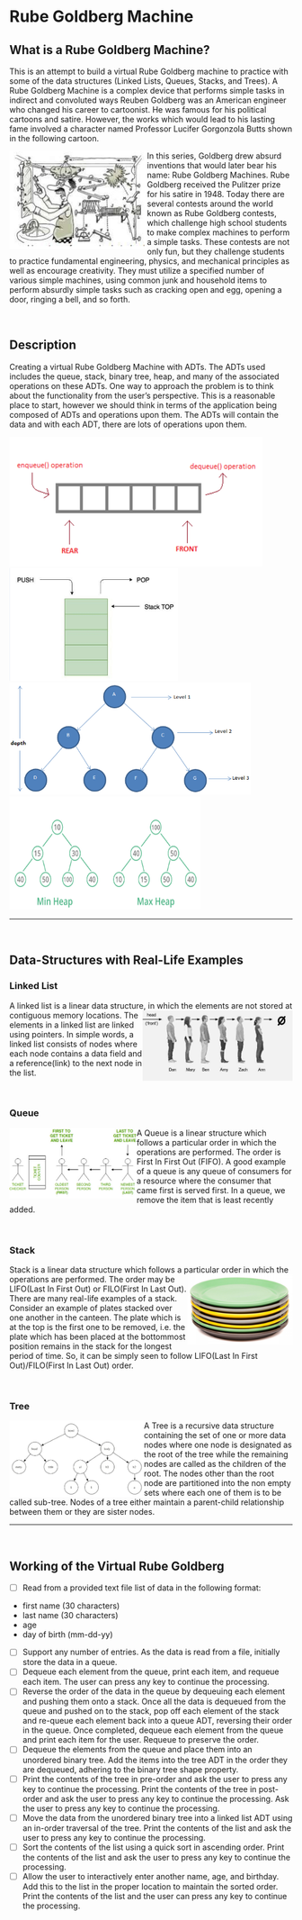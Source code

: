 # Rube Goldberg Machine

## What is a Rube Goldberg Machine?
This is an attempt to build a virtual Rube Goldberg machine to practice with some of the data structures (Linked Lists, Queues, Stacks, and Trees). A Rube Goldberg Machine is a complex device that performs simple tasks in indirect and convoluted ways Reuben Goldberg was an American engineer who changed his career to cartoonist. He was famous for his political cartoons and satire. However, the works which would lead to his lasting fame involved a character named Professor Lucifer Gorgonzola Butts shown in the following cartoon. 
<br>

<img src = "assets/Professor Lucifer Gorgonzola Butts.PNG" align = "left"> In this series, Goldberg drew absurd inventions that would later bear his name: Rube Goldberg Machines. Rube Goldberg received the Pulitzer prize for his satire in 1948. Today there are several contests around the world known as Rube Goldberg contests, which challenge high school students to make complex machines to perform a simple tasks.  These contests are not only fun, but they challenge students to practice fundamental engineering, physics, and mechanical principles as well as encourage creativity. They must utilize a specified number of various simple machines, using common junk and household items to perform absurdly simple tasks such as cracking open and egg, opening a door, ringing a bell, and so forth.

<br>

## Description
Creating a virtual Rube Goldberg Machine with ADTs. The ADTs used includes the queue, stack, binary tree, heap, and many of the associated operations on these ADTs. One way to approach the problem is to think about the functionality from the user’s perspective. This is a reasonable place to start, however we should think in terms of the application being composed of ADTs and operations upon them. The ADTs will contain the data and with each ADT, there are lots of operations upon them.
<br>

<img src = "assets/Queue.PNG" height = "230" width = "450"> <img src = "assets/Stack.PNG" height = "200" width = "300"> <img src = "assets/BinaryTree.PNG" height = "200" width = "430"> <img src = "assets/Heap.PNG" height = "200" width = "340">

<hr>
<br>

## Data-Structures with Real-Life Examples

### Linked List
A linked list is a linear data structure, in which the elements are not <img src = "assets/linked list.jpg" height = "125" align = "right"> stored at contiguous memory locations. The elements in a linked list are linked using pointers. In simple words, a linked list consists of nodes where each node contains a data field and a reference(link) to the next node in the list.

<br>

### Queue
<img src = "assets/queue-eg.jpg" height = "125" align = "left"> A Queue is a linear structure which follows a particular order in which the operations are performed. The order is First In First Out (FIFO). A good example of a queue is any queue of consumers for a resource where the consumer that came first is served first. In a queue, we remove the item that is least recently added.

<br>

### Stack
Stack is a linear data structure which follows a particular order in which <img src = "assets/stack-example.png" height = "125" align = "right"> the operations are performed. The order may be LIFO(Last In First Out) or FILO(First In Last Out). There are many real-life examples of a stack. Consider an example of plates stacked over one another in the canteen. The plate which is at the top is the first one to be removed, i.e. the plate which has been placed at the bottommost position remains in the stack for the longest period of time. So, it can be simply seen to follow LIFO(Last In First Out)/FILO(First In Last Out) order.

<br>

### Tree
<img src = "assets/egtree.png" height = "135" align = "left"> A Tree is a recursive data structure containing the set of one or more data nodes where one node is designated as the root of the tree while the remaining nodes are called as the children of the root. The nodes other than the root node are partitioned into the non empty sets where each one of them is to be called sub-tree. Nodes of a tree either maintain a parent-child relationship between them or they are sister nodes.

<hr>

<br>

## Working of the Virtual Rube Goldberg
- [ ]  Read from a provided text file list of data in the following format:

  - first name (30 characters)
  - last name (30 characters)
  - age 
  - day of birth (mm-dd-yy)

- [ ]  Support any number of entries. As the data is read from a file, initially store the data in a queue. 
- [ ]  Dequeue each element from the queue, print each item, and requeue each item. The user can press any key to continue the processing. 
- [ ]  Reverse the order of the data in the queue by dequeuing each element and pushing them onto a stack. Once all the data is dequeued from the queue and pushed on to the stack, pop off each element of the stack and re-queue each element back into a queue ADT, reversing their order in the queue. Once completed, dequeue each element from the queue and print each item for the user. Requeue to preserve the order.
- [ ]  Dequeue the elements from the queue and place them into an unordered binary tree. Add the items into the tree ADT in the order they are dequeued, adhering to the binary tree shape property.
- [ ]  Print the contents of the tree in pre-order and ask the user to press any key to continue the processing. Print the contents of the tree in post-order and ask the user to press any key to continue the processing. Ask the user to press any key to continue the processing.
- [ ]  Move the data from the unordered binary tree into a linked list ADT using an in-order traversal of the tree. Print the contents of the list and ask the user to press any key to continue the processing.
- [ ]  Sort the contents of the list using a quick sort in ascending order. Print the contents of the list and ask the user to press any key to continue the processing.
- [ ]  Allow the user to interactively enter another name, age, and birthday. Add this to the list in the proper location to maintain the sorted order. Print the contents of the list and the user can press any key to continue the processing.
